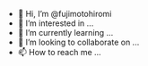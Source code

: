 - 👋 Hi, I’m @fujimotohiromi
- 👀 I’m interested in ...
- 🌱 I’m currently learning ...
- 💞️ I’m looking to collaborate on ...
- 📫 How to reach me ...

<!---
fujimotohiromi/fujimotohiromi is a ✨ special ✨ repository because its `README.md` (this file) appears on your GitHub profile.
You can click the Preview link to take a look at your changes.
--->
